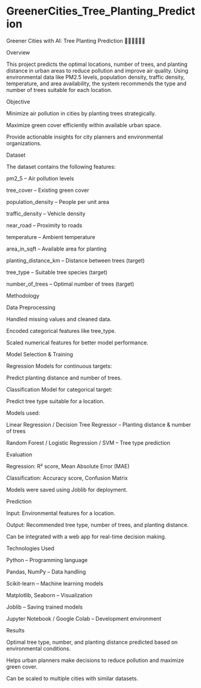 # GreenerCities_Tree_Planting_Prediction

Greener Cities with AI: Tree Planting Prediction 🌳🌴🌲🍃🥬🌿

Overview

This project predicts the optimal locations, number of trees, and planting distance in urban areas to reduce pollution and improve air quality. Using environmental data like PM2.5 levels, population density, traffic density, temperature, and area availability, the system recommends the type and number of trees suitable for each location.

Objective

Minimize air pollution in cities by planting trees strategically.

Maximize green cover efficiently within available urban space.

Provide actionable insights for city planners and environmental organizations.

Dataset

The dataset contains the following features:

pm2_5 – Air pollution levels

tree_cover – Existing green cover

population_density – People per unit area

traffic_density – Vehicle density

near_road – Proximity to roads

temperature – Ambient temperature

area_in_sqft – Available area for planting

planting_distance_km – Distance between trees (target)

tree_type – Suitable tree species (target)

number_of_trees – Optimal number of trees (target)

Methodology

Data Preprocessing

Handled missing values and cleaned data.

Encoded categorical features like tree_type.

Scaled numerical features for better model performance.

Model Selection & Training

Regression Models for continuous targets:

Predict planting distance and number of trees.

Classification Model for categorical target:

Predict tree type suitable for a location.

Models used:

Linear Regression / Decision Tree Regressor – Planting distance & number of trees

Random Forest / Logistic Regression / SVM – Tree type prediction

Evaluation

Regression: R² score, Mean Absolute Error (MAE)

Classification: Accuracy score, Confusion Matrix

Models were saved using Joblib for deployment.

Prediction

Input: Environmental features for a location.

Output: Recommended tree type, number of trees, and planting distance.

Can be integrated with a web app for real-time decision making.

Technologies Used

Python – Programming language

Pandas, NumPy – Data handling

Scikit-learn – Machine learning models

Matplotlib, Seaborn – Visualization

Joblib – Saving trained models

Jupyter Notebook / Google Colab – Development environment

Results

Optimal tree type, number, and planting distance predicted based on environmental conditions.

Helps urban planners make decisions to reduce pollution and maximize green cover.

Can be scaled to multiple cities with similar datasets.
